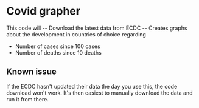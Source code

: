 # Covid grapher

This code will
-- Download the latest data from ECDC
-- Creates graphs about the development in countries of choice regarding
  - Number of cases since 100 cases
  - Number of deaths since 10 deaths

## Known issue
If the ECDC hasn't updated their data the day you use this, the code download won't work.
It's then easiest to manually download the data and run it from there.

